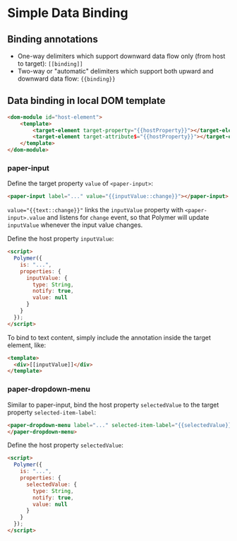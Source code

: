# Simple Data Binding

## Binding annotations

* One-way delimiters which support downward data flow only (from host to target): `[[binding]]`
* Two-way or "automatic" delimiters which support both upward and downward data flow: `{{binding}}`

## Data binding in local DOM template

```html
<dom-module id="host-element">
    <template>
        <target-element target-property="{{hostProperty}}"></target-element>
        <target-element target-attribute$="{{hostProperty}}"></target-element>
    </template>
</dom-module>
```

### paper-input

Define the target property `value` of `<paper-input>`:
```html
<paper-input label="..." value="{{inputValue::change}}"></paper-input>
```

`value="{{text::change}}"` links the `inputValue` property with `<paper-input>.value` and listens for `change` event, so that Polymer will update `inputValue` whenever the input value changes.

Define the host property `inputValue`:

```html
<script>
  Polymer({
    is: "...",
    properties: {
      inputValue: {
        type: String,
        notify: true,
        value: null
      }
    }
  });
</script>
```

To bind to text content, simply include the annotation inside the target element, like:

```html
<template>
  <div>[[inputValue]]</div>
</template>
```

### paper-dropdown-menu

Similar to paper-input, bind the host property `selectedValue` to the target property `selected-item-label`:

```html
<paper-dropdown-menu label="..." selected-item-label="{{selectedValue}}">
</paper-dropdown-menu>
```

Define the host property `selectedValue`:

```html
<script>
  Polymer({
    is: "...",
    properties: {
      selectedValue: {
        type: String,
        notify: true,
        value: null
      }
    }
  });
</script>
```
